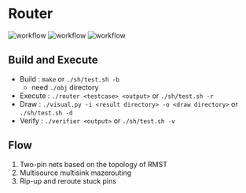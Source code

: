 # Router
![workflow](https://github.com/darrenleeleelee1/Router/actions/workflows/result.yml/badge.svg?event=push)
![workflow](https://github.com/darrenleeleelee1/Router/actions/workflows/verifier.yml/badge.svg?event=push)
![workflow](https://github.com/darrenleeleelee1/Router/actions/workflows/memory_leak.yml/badge.svg?event=push)

## Build and Execute
* Build   : `make` or `./sh/test.sh -b`
    * need `./obj` directory
* Execute : `./router <testcase> <output>` or `./sh/test.sh -r`
* Draw    : `./visual.py -i <result directory> -o <draw directory>` or `./sh/test.sh -d`
* Verify  : `./verifier <output>` or `./sh/test.sh -v`


## Flow
1. Two-pin nets based on the topology of RMST
2. Multisource multisink mazerouting
3. Rip-up and reroute stuck pins
